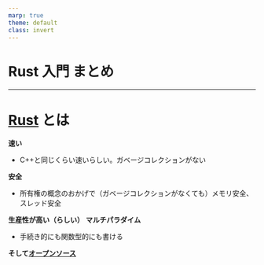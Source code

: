 ```yaml
---
marp: true
theme: default
class: invert
---
```

<style>
@import url("https://fonts.googleapis.com/css?family=Noto+Sans+JP");
section {
  font-family: "Noto Sans JP";
  font-size: 26px;
  background:linear-gradient(60deg, #2c4560, #23453b);
  justify-content: start;
}
</style>

# Rust 入門 まとめ

---
# [Rust](https://www.rust-lang.org/ja) とは

**速い**
- C++と同じくらい速いらしい。ガベージコレクションがない

**安全**
- 所有権の概念のおかげで（ガベージコレクションがなくても）メモリ安全、スレッド安全

**生産性が高い（らしい）**
**マルチパラダイム**
- 手続き的にも関数型的にも書ける

**そして[オープンソース](https://github.com/rust-lang/rust)**

